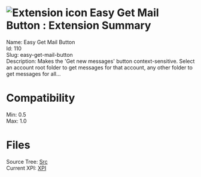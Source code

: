 # ![Extension icon](https://addons.thunderbird.net/static/img/addon-icons/default-64.png) Easy Get Mail Button : Extension Summary

Name: Easy Get Mail Button  
Id: 110  
Slug: easy-get-mail-button  
Description: Makes the 'Get new messages' button context-sensitive. Select an account root folder to get messages for that account, any other folder to get messages for all...
  

# Compatibility
Min: 0.5  
Max: 1.0  

# Files

Source Tree: [Src](C:/Dev/Thunderbird/ThunderKdB/xall/xOther/110-easy-get-mail-button/src)  
Current XPI: [XPI](C:/Dev/Thunderbird/ThunderKdB/xall/xOther/110-easy-get-mail-button/xpi)  



